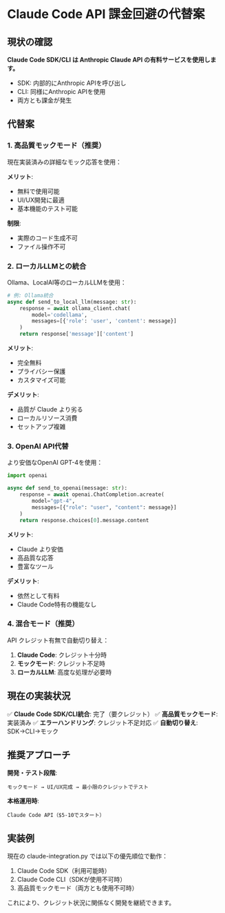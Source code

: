 # Claude Code API 課金回避の代替案

## 現状の確認

**Claude Code SDK/CLI は Anthropic Claude API の有料サービスを使用します。**
- SDK: 内部的にAnthropic APIを呼び出し
- CLI: 同様にAnthropic APIを使用
- 両方とも課金が発生

## 代替案

### 1. 高品質モックモード（推奨）

現在実装済みの詳細なモック応答を使用：

**メリット**:
- 無料で使用可能
- UI/UX開発に最適
- 基本機能のテスト可能

**制限**:
- 実際のコード生成不可
- ファイル操作不可

### 2. ローカルLLMとの統合

Ollama、LocalAI等のローカルLLMを使用：

```python
# 例: Ollama統合
async def send_to_local_llm(message: str):
    response = await ollama_client.chat(
        model='codellama',
        messages=[{'role': 'user', 'content': message}]
    )
    return response['message']['content']
```

**メリット**:
- 完全無料
- プライバシー保護
- カスタマイズ可能

**デメリット**:
- 品質が Claude より劣る
- ローカルリソース消費
- セットアップ複雑

### 3. OpenAI API代替

より安価なOpenAI GPT-4を使用：

```python
import openai

async def send_to_openai(message: str):
    response = await openai.ChatCompletion.acreate(
        model="gpt-4",
        messages=[{"role": "user", "content": message}]
    )
    return response.choices[0].message.content
```

**メリット**:
- Claude より安価
- 高品質な応答
- 豊富なツール

**デメリット**:
- 依然として有料
- Claude Code特有の機能なし

### 4. 混合モード（推奨）

API クレジット有無で自動切り替え：

1. **Claude Code**: クレジット十分時
2. **モックモード**: クレジット不足時
3. **ローカルLLM**: 高度な処理が必要時

## 現在の実装状況

✅ **Claude Code SDK/CLI統合**: 完了（要クレジット）
✅ **高品質モックモード**: 実装済み
✅ **エラーハンドリング**: クレジット不足対応
✅ **自動切り替え**: SDK→CLI→モック

## 推奨アプローチ

**開発・テスト段階**:
```
モックモード → UI/UX完成 → 最小限のクレジットでテスト
```

**本格運用時**:
```
Claude Code API（$5-10でスタート）
```

## 実装例

現在の claude-integration.py では以下の優先順位で動作：

1. Claude Code SDK（利用可能時）
2. Claude Code CLI（SDKが使用不可時）
3. 高品質モックモード（両方とも使用不可時）

これにより、クレジット状況に関係なく開発を継続できます。